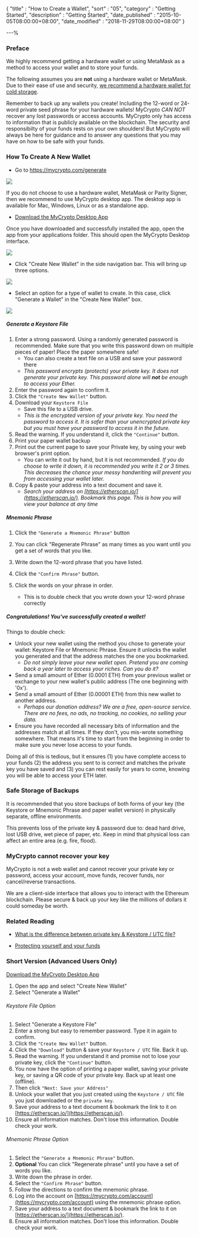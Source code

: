 {
"title"       : "How to Create a Wallet",
"sort"        : "05",
"category"    : "Getting Started",
"description" : "Getting Started",
"date_published" : "2015-10-05T08:00:00+08:00",
"date_modified"  : "2018-11-29T08:00:00+08:00"
}

---%


### Preface

We highly recommend getting a hardware wallet or using MetaMask as a method to access your wallet and to store your funds.

The following assumes you are **not** using a hardware wallet or MetaMask. Due to their ease of use and security, [we recommend a hardware wallet for cold storage](https://support.mycrypto.com/hardware-wallets/hardware-wallet-recommendations.html).

Remember to back up any wallets you create! Including the 12-word or 24-word private seed phrase for your hardware wallets! MyCrypto <em>CAN NOT</em> recover any lost passwords or access accounts. MyCrypto only has access to information that is publicly available on the blockchain. The security and responsibilty of your funds rests on your own shoulders! But MyCrypto will always be here for guidance and to answer any questions that you may have on how to be safe with your funds.  

### How To Create A New Wallet

* Go to https://mycrypto.com/generate

![](https://i.imgur.com/N7xEOtS.png)

If you do not choose to use a hardware wallet, MetaMask or Parity Signer, then we recommend to use MyCrypto desktop app. The desktop app is available for Mac, Windows, Linux or as a standalone app.

* [Download the MyCrypto Desktop App](https://download.mycrypto.com/)

Once you have downloaded and successfully installed the app, open the app from your applications folder. This should open the MyCrypto Desktop interface.

![](https://i.imgur.com/dlXS2Xd.png)

* Click "Create New Wallet" in the side navigation bar. This will bring up three options.

![](https://i.imgur.com/xFEwshp.png)

* Select an option for a type of wallet to create. In this case, click "Generate a Wallet" in the "Create New Wallet" box.

![](https://i.imgur.com/1JgaeHB.png)

##### Generate a Keystore File

1. Enter a strong password. Using a randomly generated password is recommended. Make sure that you write this password down on multiple pieces of paper! Place the paper somewhere safe!
    * You can also create a text file on a USB and save your password there
    * _This password encrypts (protects) your private key. It does not generate your private key. This password alone will **not** be enough to access your Ether._
2. Enter the password again to confirm it.
3. Click the `"Create New Wallet"` button.
4. Download your `Keystore File`
    * Save this file to a USB drive.
    * _This is the encrypted version of your private key. You need the password to access it. It is safer than your unencrypted private key but you must have your password to access it in the future._
5. Read the warning. If you understand it, click the `"Continue"` button.
6. Print your paper wallet backup
7. Print out the current page to save your Private key, by using your web browser's print option.
    * You can write it out by hand, but it is not recommended. _If you do choose to write it down, it is recommended you write it 2 or 3 times. This decreases the chance your messy handwriting will prevent you from accessing your wallet later._
8. Copy & paste your address into a text document and save it.
    * _Search your address on [https://etherscan.io/](https://etherscan.io/). Bookmark this page. This is how you will view your balance at any time_

##### Mnemonic Phrase

1. Click the `"Generate a Mnemonic Phrase"` button

2. You can click "Regenerate Phrase" as many times as you want until you get a set of words that you like.

3. Write down the 12-word phrase that you have listed.

3. Click the `"Confirm Phrase"` button.

4. Click the words on your phrase in order.
    * This is to double check that you wrote down your 12-word phrase correctly

##### Congratulations! You've successfully created a wallet!

Things to double check:

* Unlock your new wallet using the method you chose to generate your wallet: Keystore File or Mnemonic Phrase.  Ensure it unlocks the wallet you generated and that the address matches the one you bookmarked.
    * _Do not simply leave your new wallet open. Pretend you are coming back a year later to access your riches. Can you do it?_
* Send a small amount of Ether (0.0001 ETH) from your previous wallet or exchange to your new wallet's public address (The one beginning with '0x').
* Send a small amount of Ether (0.00001 ETH) from this new wallet to another address.
    * _Perhaps our donation address? We are a free, open-source service. There are no fees, no ads, no tracking, no cookies, no selling your data._
* Ensure you have recorded all necessary bits of information and the addresses match at all times. If they don't, you mis-wrote something somewhere. That means it's time to start from the beginning in order to make sure you never lose access to your funds.

Doing all of this is tedious, but it ensures (1) you have complete access to your funds (2) the address you sent to is correct and matches the private key you have saved and (3) you can rest easily for years to come, knowing you will be able to access your ETH later.

### Safe Storage of Backups

It is recommended that you store backups of both forms of your key (the Keystore or Mnemonic Phrase and paper wallet version) in physically separate, offline environments.

This prevents loss of the private key & password due to: dead hard drive, lost USB drive, wet piece of paper, etc. Keep in mind that physical loss can affect an entire area (e.g. fire, flood).

### MyCrypto cannot recover your key

MyCrypto is not a web wallet and cannot recover your private key or password, access your account, move funds, recover funds, nor cancel/reverse transactions.

We are a client-side interface that allows you to interact with the Ethereum blockchain. Please secure & back up your key like the millions of dollars it could someday be worth.


### Related Reading

* [What is the difference between private key & Keystore / UTC file?](https://support.mycrypto.com/private-keys-passwords/difference-beween-private-key-and-keystore-file.html)

* [Protecting yourself and your funds](https://support.mycrypto.com/security/securing-your-ethereum.html)


### Short Version (Advanced Users Only)

[Download the MyCrypto Desktop App](https://download.mycrypto.com/)
1.  Open the app and select "Create New Wallet"
2.  Select "Generate a Wallet"

###### Keystore File Option

1.  Select "Generate a Keystore File"
2.  Enter a strong but easy to remember password. Type it in again to confirm.
3.  Click the `"Create New Wallet"` button.
4.  Click the `"Download"` button & save your `Keystore / UTC` file. Back it up.
5.  Read the warning. If you understand it and promise not to lose your private key, click the `"Continue"` button.
6.  You now have the option of printing a paper wallet, saving your private key, or saving a QR code of your private key. Back up at least one (offline).
7.  Then click `"Next: Save your Address"`
8.  Unlock your wallet that you just created using the `Keystore / UTC` file you just downloaded or the `private key`.
9. Save your address to a text document & bookmark the link to it on [https://etherscan.io/](https://etherscan.io/).
10. Ensure all information matches. Don't lose this information. Double check your work.

###### Mnemonic Phrase Option

1.  Select the `"Generate a Mnemonic Phrase"` button.
2.  **Optional** You can click "Regenerate phrase" until you have a set of words you like.
3.  Write down the phrase in order.
4.  Select the `"Confirm Phrase"` button.
5.  Follow the directions to confirm the mnemonic phrase.
6.  Log into the account on [https://mycrypto.com/account](https://mycrypto.com/account) using the mnemonic phrase option.
7.  Save your address to a text document & bookmark the link to it on [https://etherscan.io/](https://etherscan.io/).
8.  Ensure all information matches. Don't lose this information. Double check your work.
